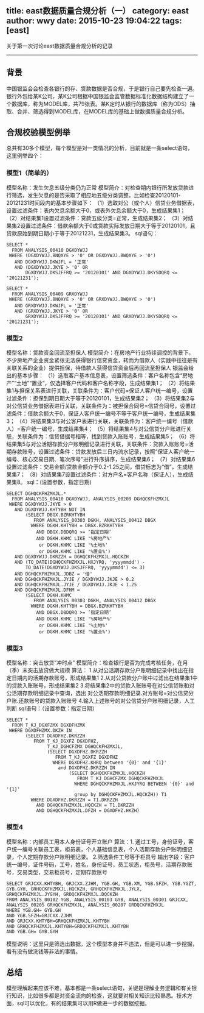title: east数据质量合规分析（一）
category: east
author: wwy
date: 2015-10-23 19:04:22
tags: [east]
---

关于第一次讨论east数据质量合规分析的记录

<!--more-->

---

## 背景
中国银监会会检查各银行的存、贷款数据是否合规，于是银行自己要先检查一遍。银行外包给某K公司，某K公司根据中国银监会监管数据标准化数据结构建立了一个数据库，称为MODEL库，共79张表。某K定时从银行的数据库（称为ODS）抽取、合并、筛选得到MODEL库，在MODEL库的基础上做数据质量合规分析。

## 合规校验模型例举
总共有30多个模型，每个模型是对一类情况的分析，目前就是一条select语句，这里例举四个：

### 模型1（简单的）
模型名称：发生欠息五级分类仍为正常
模型简介：对检查期内银行所发放贷款进行筛选，发生欠息的是否采取了相应地五级分类调整。比如检查20120101-20121231时间段内的基本步骤如下：
（1）选取对公（或个人）信贷业务借据表，设置过滤条件：表内欠息余额大于0，或表外欠息余额大于0，生成结果集1；
（2）对结果集1设置过滤条件：贷款五级分类=正常，生成结果集2；
（3）对结果集2设置过滤条件：借款余额大于0或贷款实际发放日期大于等于20120101，且贷款原始到期日期小于等于20121231，生成结果集3。
sql语句：
```
SELECT *
  FROM ANALYSIS_00410 DGXDYWJJ
 WHERE (DGXDYWJJ.BNQXYE > '0' OR DGXDYWJJ.BWQXYE > '0')
   AND DGXDYWJJ.DKWJFL = '正常'
   AND (DGXDYWJJ.JKYE > '0' OR
       DGXDYWJJ.DKSJFFRQ >= '20120101' AND DGXDYWJJ.DKYSDQRQ <= '20121231');

SELECT *
  FROM ANALYSIS_00409 GRXDYWJJ
 WHERE (GRXDYWJJ.BNQXYE > '0' OR GRXDYWJJ.BWQXYE > '0')
   AND GRXDYWJJ.DKWJFL = '正常'
   AND (GRXDYWJJ.JKYE > '0' OR
       GRXDYWJJ.DKSJFFRQ >= '20120101' AND GRXDYWJJ.DKYSDQRQ <= '20121231');

```
### 模型2
模型名称：贷款资金回流至担保人
模型简介：在房地产行业持续调控的背景下，不少房地产企业资金紧张无法获得银行信贷资金，转而为借款人（实践中往往是有关联关系的企业）提供担保，待借款人获得信贷资金后再回流至担保人
银监会给出的基本步骤：
（1）选取客户基本信息表，设置筛选条件：客户名称包含“房地产”“土地”“置业”，仅选择客户代码和客户名称字段，生成结果集1；
（2）将结果集1与担保关系表进行关联，关联条件为：客户代码=保证人客户统一编号，设置过滤条件：担保到期日期大于等于20120101，生成结果集2；
（3）将结果集2与对公信贷业务借据表进行关联，关联条件为：被担保合同号=信贷合同号，设置过滤条件：借款余额大于0，保证人客户统一编号不等于客户统一编号，生成结果集3；
（4）将结果集3与对公客户表进行关联，关联条件为：客户统一编号（借款人）=客户统一编号，生成结果集4；
（5）将结果集4与对公信贷分户账进行关联，关联条件为：信贷借据号相等，找到贷款入账账号，生成结果集5；
（6）将结果集5与对公活期存款分户账明细记录进行关联，关联条件：贷款入账账号=活期存款账号，设置过滤条件：贷款发放后三日内流水记录，按照“保证人客户统一编号、核心交易日期、笔次序号”进行升序排序，生成结果集6；
（7）对结果集6设置过滤条件：交易金额/贷款金额介于0.2-1.25之间，借贷标志为“借”，生成结果集7；
（8）对结果集7设置过滤条件：对方户名=客户名称（保证人），生成结果集8。
sql：(设置参数，指定日期)
```
SELECT DGHQCKFHZMXJL.*
  FROM ANALYSIS_00410 DGXDYWJJ, ANALYSIS_00209 DGHQCKFHZMXJL
 WHERE DGXDYWJJ.JKYE > 0
   AND DGXDYWJJ.KHTYBH NOT IN
       (SELECT DBGX.BZRKHTYBH
          FROM ANALYSIS_00303 DGKH, ANALYSIS_00412 DBGX
         WHERE DGKH.KHTYBH = DBGX.BZRKHTYBH
           AND DBGX.DBDQRQ >= ‘指定日期’
           AND DGKH.KHMC LIKE '%房地产%'
            or DGKH.KHMC LIKE '%土地%'
            or DGKH.KHMC LIKE '%置业%')
   AND DGXDYWJJ.DKRZZH = DGHQCKFHZMXJL.HQCKZH
   AND (TO_DATE(DGHQCKFHZMXJL.HXJYRQ, 'yyyymmdd') -
       TO_DATE(DGXDYWJJ.DKSJFFRQ, 'yyyymmdd') <= 3)
   AND DGHQCKFHZMXJL.JDBZ = '借'
   AND DGHQCKFHZMXJL.JYJE / DGXDYWJJ.JKJE > 0.2
   AND DGHQCKFHZMXJL.JYJE / DGXDYWJJ.JKJE < 1.25
   AND DGHQCKFHZMXJL.DFHM =
       (SELECT DGKH.KHMC
          FROM ANALYSIS_00303 DGKH, ANALYSIS_00412 DBGX
         WHERE DGKH.KHTYBH = DBGX.BZRKHTYBH
           AND DBGX.DBDQRQ >= ‘指定日期’
           AND DGKH.KHMC LIKE '%房地产%'
            or DGKH.KHMC LIKE '%土地%'
            or DGKH.KHMC LIKE '%置业%')
```
### 模型3
模型名称：突击放贷”冲时点”
模型简介：检查银行是否为完成考核任务，在月（季）末突击放贷做大规模
算法：
1.从对公活期存款分户账明细记录中找出在指定日期内的活期存款账号，形成结果集1
2.从对公贷款分户账中过滤出在结果集1中的贷款入账账号，形成结果集2
3.将结果集2中的贷款入账账号在对公信贷账和对公活期存款明细记录中查询，选出
对公活期存款明细记录.对方账号=对公信贷分户账.还款账号的贷款入账账号
4.输入上述账号的对公信贷分户账明细记录，人工判断
sql语句：（设置参数：指定日期）

```
SELECT *
  FROM T_KJ_DGXFZMX DGXDFHZMX
 WHERE DGXDFHZMX.DKZH IN
       (SELECT DGXDFHZ.DKRZZH
          FROM T_KJ_DGXFZ DGXDFHZ,
               T_KJ_DGHCFZMX DGHQCKFHZMXJL,
               (SELECT DGXDFHZ.DKRZZH
                  FROM T_KJ_DGXFZ DGXDFHZ
                 WHERE DGXDFHZ.KHRQ between '{0}' and '{1}'
                   and DGXDFHZ.DKRZZH IN
                       (SELECT DGHQCKFHZMXJL.HQCKZH
                          FROM T_KJ_DGHCFZMX DGHQCKFHZMXJL
                         WHERE DGHQCKFHZMXJL.HXJYRQ BETWEEN '{0}' and '{1}'
                         group by DGHQCKFHZMXJL.HQCKZH)) T1
         WHERE DGXDFHZ.DKRZZH = T1.DKRZZH
           AND DGHQCKFHZMXJL.HQCKZH = T1.DKRZZH
           AND DGHQCKFHZMXJL.DFZH = DGXDFHZ.HKZH)

```

### 模型4

模型名称：内部员工用本人身份证号开立账户
算法：1. 通过工号，身份证号，客户统一编号关联员工表，柜员表，个人基础信息表，个人活期存款分户账明细记录，个人定期存款分户账明细记录。
      2.筛选条件工号等于柜员号
输出字段：客户统一编号，证件号码，工号，姓名，身份证号，员工状态，柜员号，活期存款账号，交易类型，交易柜员号，定期存款账号

```
SELECT GRJCXX.KHTYBH, GRJCXX.ZJHM, YGB.GH, YGB.XM, YGB.SFZH, YGB.YGZT, GYB.GYH, GRHQCKFHZMXJL.HQCKZH, GRHQCKFHZMXJL.JYLX, GRHQCKFHZMXJL.JYGYH, GRDQCKFHZMXJL.DQCKZH
FROM ANALYSIS_00102 YGB, ANALYSIS_00103 GYB, ANALYSIS_00301 GRJCXX, ANALYSIS_00205 GRHQCKFHZMXJL, ANALYSIS_00207 GRDQCKFHZMXJL
WHERE YGB.GH= GYB.GH
AND YGB.SFZH=GRJCXX.ZJHM
AND GRJCXX.KHTYBH=GRHQCKFHZMXJL.KHTYBH
AND GRHQCKFHZMXJL.KHTYBH=GRDQCKFHZMXJL.KHTYBH
AND YGB.GH= GYB.GYH

```

模型说明：这里只是筛选出数据，这个模型本身并不违法，但是可以进一步挖掘，看有没有做洗钱等非法的事情。
## 总结
模型理解起来应该不难，基本都是一条select语句，关键是理解业务逻辑和有关银行知识，比如很多都是对资金流向的检查，这就要对相关知识比较熟悉。技术方面，sql可以优化，有的结果集可以用R做进一步的数据挖掘。
